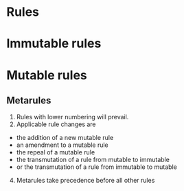 # Rules
# Immutable rules

# Mutable rules

## Metarules
1. Rules with lower numbering will prevail.
2. Applicable rule changes are
  - the addition of a new mutable rule 
  - an amendment to a mutable rule 
  - the repeal of a mutable rule 
  - the transmutation of a rule from mutable to immutable 
  - or the transmutation of a rule from immutable to mutable
4. Metarules take precedence before all other rules
